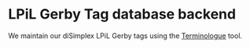 # LPiL Gerby Tag database backend

We maintain our diSimplex LPiL Gerby tags using the
[Terminologue](https://github.com/gaois/terminologue) tool.

